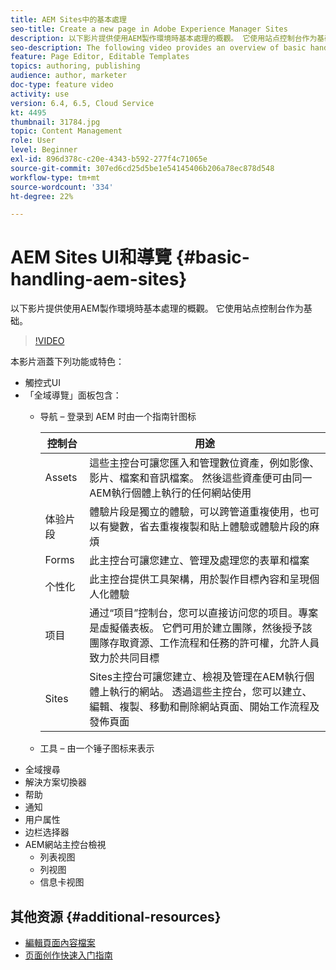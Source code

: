 ```yaml
---
title: AEM Sites中的基本處理
seo-title: Create a new page in Adobe Experience Manager Sites
description: 以下影片提供使用AEM製作環境時基本處理的概觀。 它使用站点控制台作为基础。
seo-description: The following video provides an overview of basic handling when using the AEM author environment. It uses the Sites console as a basis.
feature: Page Editor, Editable Templates
topics: authoring, publishing
audience: author, marketer
doc-type: feature video
activity: use
version: 6.4, 6.5, Cloud Service
kt: 4495
thumbnail: 31784.jpg
topic: Content Management
role: User
level: Beginner
exl-id: 896d378c-c20e-4343-b592-277f4c71065e
source-git-commit: 307ed6cd25d5be1e54145406b206a78ec878d548
workflow-type: tm+mt
source-wordcount: '334'
ht-degree: 22%

---
```


# AEM Sites UI和導覽 {#basic-handling-aem-sites}

以下影片提供使用AEM製作環境時基本處理的概觀。 它使用站点控制台作为基础。

>[!VIDEO](https://video.tv.adobe.com/v/31784?quality=12&learn=on)

本影片涵蓋下列功能或特色：

* 觸控式UI
* 「全域導覽」面板包含：
   * 导航 – 登录到 AEM 时由一个指南针图标

      | 控制台 | 用途 |
      |---|---|
      | Assets | 這些主控台可讓您匯入和管理數位資產，例如影像、影片、檔案和音訊檔案。 然後這些資產便可由同一AEM執行個體上執行的任何網站使用 | 社区 | 此主控台可讓您建立和管理社群網站，以進行參與和啟用 | 商务 | 這可讓您管理與您的商務網站相關的產品、產品目錄和訂單 |
      | 体验片段 | 體驗片段是獨立的體驗，可以跨管道重複使用，也可以有變數，省去重複複製和貼上體驗或體驗片段的麻煩 |
      | Forms | 此主控台可讓您建立、管理及處理您的表單和檔案 |
      | 个性化 | 此主控台提供工具架構，用於製作目標內容和呈現個人化體驗 |
      | 项目 | 通过“项目”控制台，您可以直接访问您的项目。專案是虛擬儀表板。 它們可用於建立團隊，然後授予該團隊存取資源、工作流程和任務的許可權，允許人員致力於共同目標 |
      | Sites | Sites主控台可讓您建立、檢視及管理在AEM執行個體上執行的網站。 透過這些主控台，您可以建立、編輯、複製、移動和刪除網站頁面、開始工作流程及發佈頁面 |

   * 工具 – 由一个锤子图标来表示
* 全域搜尋
* 解決方案切換器
* 帮助
* 通知
* 用户属性
* 边栏选择器
* AEM網站主控台檢視
   * 列表视图
   * 列视图
   * 信息卡视图






## 其他资源 {#additional-resources}

* [編輯頁面內容檔案](https://experienceleague.adobe.com/docs/experience-manager-cloud-service/sites/authoring/fundamentals/editing-content.html)
* [页面创作快速入门指南](https://experienceleague.adobe.com/docs/experience-manager-cloud-service/sites/authoring/getting-started/quick-start.html)
